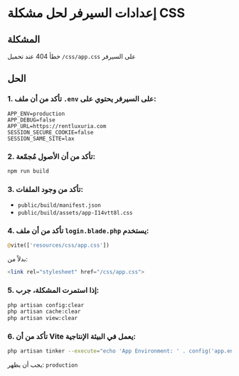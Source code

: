 # إعدادات السيرفر لحل مشكلة CSS

## المشكلة
خطأ 404 عند تحميل `/css/app.css` على السيرفر

## الحل

### 1. تأكد من أن ملف `.env` على السيرفر يحتوي على:
```env
APP_ENV=production
APP_DEBUG=false
APP_URL=https://rentluxuria.com
SESSION_SECURE_COOKIE=false
SESSION_SAME_SITE=lax
```

### 2. تأكد من أن الأصول مُجمّعة:
```bash
npm run build
```

### 3. تأكد من وجود الملفات:
- `public/build/manifest.json`
- `public/build/assets/app-I14vtt8l.css`

### 4. تأكد من أن ملف `login.blade.php` يستخدم:
```php
@vite(['resources/css/app.css'])
```

بدلاً من:
```php
<link rel="stylesheet" href="/css/app.css">
```

### 5. إذا استمرت المشكلة، جرب:
```bash
php artisan config:clear
php artisan cache:clear
php artisan view:clear
```

### 6. تأكد من أن Vite يعمل في البيئة الإنتاجية:
```bash
php artisan tinker --execute="echo 'App Environment: ' . config('app.env');"
```

يجب أن يظهر: `production`

